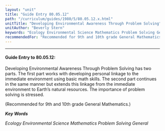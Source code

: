 ```yaml
---
layout: "unit"
title: "Guide Entry 80.05.12"
path: "/curriculum/guides/1980/5/80.05.12.x.html"
unitTitle: "Developing Environmental Awareness Through Problem Solving"
unitAuthor: "Beverly Stern"
keywords: "Ecology Environmental Science Mathematics Problem Solving General"
recommendedFor: "Recommended for 9th and 10th grade General Mathematics."
---
```

<body>
<hr/>
 <h4>
  Guide Entry to 80.05.12:
 </h4>
 Developing Environmental Awareness Through Problem Solving has two parts.  The first part works with developing personal linkage to the immediate environment using basic math skills.  The second part continues in the same manner but extends this linkage from the immediate environment to Earth’s natural resources.  The importance of problem solving is stressed.
 <p>
  (Recommended for 9th and 10th grade General Mathematics.)
 </p>
<p>
  <b>
   <i>
    Key Words
   </i>
  </b>
  <br/>
 </p>
 <p>
  <i>
   Ecology Environmental Science Mathematics Problem Solving General
  </i>
 </p>

</body>